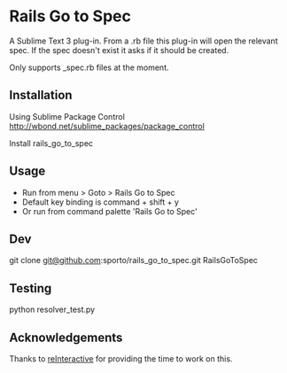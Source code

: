 Rails Go to Spec
================

A Sublime Text 3 plug-in. From a .rb file this plug-in will open the relevant spec. If the spec doesn't exist it asks if it should be created. 

Only supports _spec.rb files at the moment.

Installation
------------

Using Sublime Package Control
http://wbond.net/sublime_packages/package_control

Install rails_go_to_spec

Usage
-----
- Run from menu > Goto > Rails Go to Spec
- Default key binding is command + shift + y
- Or run from command palette 'Rails Go to Spec'

Dev
----

git clone git@github.com:sporto/rails_go_to_spec.git RailsGoToSpec

Testing
-------

  python resolver_test.py

Acknowledgements
-----------

Thanks to [reInteractive](http://www.reinteractive.net/) for providing the time to work on this.
